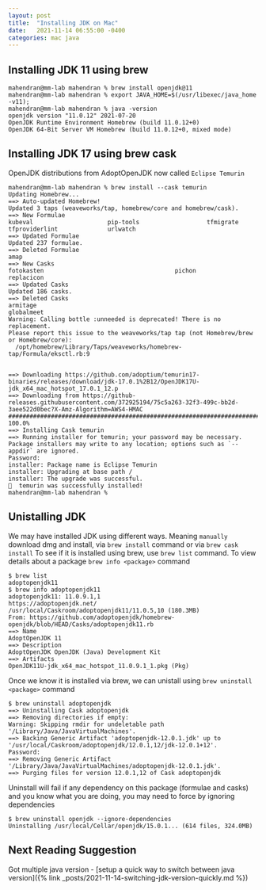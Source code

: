 ```yaml
---
layout: post
title:  "Installing JDK on Mac"
date:   2021-11-14 06:55:00 -0400
categories: mac java
---
```


## Installing JDK 11 using brew
```shell
mahendran@mm-lab mahendran % brew install openjdk@11
mahendran@mm-lab mahendran % export JAVA_HOME=$(/usr/libexec/java_home -v11);
mahendran@mm-lab mahendran % java -version
openjdk version "11.0.12" 2021-07-20
OpenJDK Runtime Environment Homebrew (build 11.0.12+0)
OpenJDK 64-Bit Server VM Homebrew (build 11.0.12+0, mixed mode)
```


## Installing JDK 17 using brew cask
OpenJDK distributions from AdoptOpenJDK now called `Eclipse Temurin`

```shell
mahendran@mm-lab mahendran % brew install --cask temurin
Updating Homebrew...
==> Auto-updated Homebrew!
Updated 3 taps (weaveworks/tap, homebrew/core and homebrew/cask).
==> New Formulae
kubeval                     pip-tools                   tfmigrate                   tfproviderlint              urlwatch
==> Updated Formulae
Updated 237 formulae.
==> Deleted Formulae
amap
==> New Casks
fotokasten                                     pichon                                         replacicon
==> Updated Casks
Updated 186 casks.
==> Deleted Casks
armitage                                                              globalmeet
Warning: Calling bottle :unneeded is deprecated! There is no replacement.
Please report this issue to the weaveworks/tap tap (not Homebrew/brew or Homebrew/core):
  /opt/homebrew/Library/Taps/weaveworks/homebrew-tap/Formula/eksctl.rb:9


==> Downloading https://github.com/adoptium/temurin17-binaries/releases/download/jdk-17.0.1%2B12/OpenJDK17U-jdk_x64_mac_hotspot_17.0.1_12.p
==> Downloading from https://github-releases.githubusercontent.com/372925194/75c5a263-32f3-499c-bb2d-3aee522d0bec?X-Amz-Algorithm=AWS4-HMAC
######################################################################## 100.0%
==> Installing Cask temurin
==> Running installer for temurin; your password may be necessary.
Package installers may write to any location; options such as `--appdir` are ignored.
Password:
installer: Package name is Eclipse Temurin
installer: Upgrading at base path /
installer: The upgrade was successful.
🍺  temurin was successfully installed!
mahendran@mm-lab mahendran % 
```


## Unistalling JDK
We may have installed JDK using different ways. Meaning `manually` download dmg and install, via `brew install` command or via `brew cask install`
To see if it is installed using brew, use `brew list` command.
To view details about a package `brew info <package>` command

```
$ brew list
adoptopenjdk11  
$ brew info adoptopenjdk11
adoptopenjdk11: 11.0.9.1,1
https://adoptopenjdk.net/
/usr/local/Caskroom/adoptopenjdk11/11.0.5,10 (180.3MB)
From: https://github.com/adoptopenjdk/homebrew-openjdk/blob/HEAD/Casks/adoptopenjdk11.rb
==> Name
AdoptOpenJDK 11
==> Description
AdoptOpenJDK OpenJDK (Java) Development Kit
==> Artifacts
OpenJDK11U-jdk_x64_mac_hotspot_11.0.9.1_1.pkg (Pkg)
```


Once we know it is installed via brew, we can unistall using `brew uninstall <package>` command
```
$ brew uninstall adoptopenjdk
==> Uninstalling Cask adoptopenjdk
==> Removing directories if empty:
Warning: Skipping rmdir for undeletable path '/Library/Java/JavaVirtualMachines'.
==> Backing Generic Artifact 'adoptopenjdk-12.0.1.jdk' up to '/usr/local/Caskroom/adoptopenjdk/12.0.1,12/jdk-12.0.1+12'.
Password:
==> Removing Generic Artifact '/Library/Java/JavaVirtualMachines/adoptopenjdk-12.0.1.jdk'.
==> Purging files for version 12.0.1,12 of Cask adoptopenjdk
```

Uninstall will fail if any dependency on this package (formulae and casks) and you know what you are doing, you may need to force by ignoring dependencies
```
$ brew uninstall openjdk --ignore-dependencies
Uninstalling /usr/local/Cellar/openjdk/15.0.1... (614 files, 324.0MB)
```

## Next Reading Suggestion
Got multiple java version - [setup a quick way to switch between java version]({% link _posts/2021-11-14-switching-jdk-version-quickly.md %})

